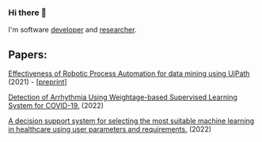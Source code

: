 ### Hi there 👋
I'm software [developer](https://yashodhan-ketkar.web.app/) and [researcher](https://orcid.org/0000-0003-1441-3247).

## Papers:

[Effectiveness of Robotic Process Automation for data mining using UiPath](https://ieeexplore.ieee.org/document/9396024) (2021) - [\[preprint\]](https://www.researchgate.net/publication/351450064_Effectiveness_of_Robotic_Process_Automation_for_data_mining_using_UiPath)

[Detection of Arrhythmia Using Weightage-based Supervised Learning System for COVID-19.](https://doi.org/10.1016/j.iswa.2022.200119) (2022)

[A decision support system for selecting the most suitable machine learning in healthcare using user parameters and requirements.](https://doi.org/10.1016/j.health.2022.100117) (2022)

<!--
**yashodhanketkar/yashodhanketkar** is a ✨ _special_ ✨ repository because its `README.md` (this file) appears on your GitHub profile.

Here are some ideas to get you started:

- 🔭 I’m currently working on ...
- 🌱 I’m currently learning ...
- 👯 I’m looking to collaborate on ...
- 🤔 I’m looking for help with ...
- 💬 Ask me about ...
- 📫 How to reach me: ...
- 😄 Pronouns: ...
- ⚡ Fun fact: ...
-->

